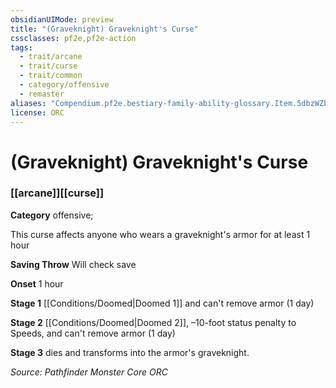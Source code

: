 ```yaml
---
obsidianUIMode: preview
title: "(Graveknight) Graveknight's Curse"
cssclasses: pf2e,pf2e-action
tags:
  - trait/arcane
  - trait/curse
  - trait/common
  - category/offensive
  - remaster
aliases: "Compendium.pf2e.bestiary-family-ability-glossary.Item.5dbzWZbiTyPKgwKS"
license: ORC
---
```

# (Graveknight) Graveknight's Curse

### [[arcane]][[curse]]

**Category** offensive; 




This curse affects anyone who wears a graveknight's armor for at least 1 hour

**Saving Throw** Will check save

**Onset** 1 hour

**Stage 1** [[Conditions/Doomed|Doomed 1]] and can't remove armor (1 day)

**Stage 2** [[Conditions/Doomed|Doomed 2]], –10-foot status penalty to Speeds, and can't remove armor (1 day)

**Stage 3** dies and transforms into the armor's graveknight.

*Source: Pathfinder Monster Core*
*ORC*